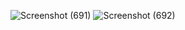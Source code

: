 ![Screenshot (691)](https://github.com/user-attachments/assets/b636f492-df6e-4ff2-a6ea-40e3d3ddd320)
![Screenshot (692)](https://github.com/user-attachments/assets/79791317-0191-46fa-b7b2-0246d8e25871)
